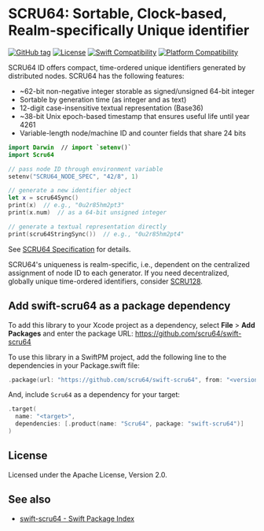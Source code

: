 # SCRU64: Sortable, Clock-based, Realm-specifically Unique identifier

[![GitHub tag](https://img.shields.io/github/v/tag/scru64/swift-scru64)](https://github.com/scru64/swift-scru64)
[![License](https://img.shields.io/github/license/scru64/swift-scru64)](https://github.com/scru64/swift-scru64/blob/main/LICENSE)
[![Swift Compatibility](https://img.shields.io/endpoint?url=https%3A%2F%2Fswiftpackageindex.com%2Fapi%2Fpackages%2Fscru64%2Fswift-scru64%2Fbadge%3Ftype%3Dswift-versions)](https://swiftpackageindex.com/scru64/swift-scru64)
[![Platform Compatibility](https://img.shields.io/endpoint?url=https%3A%2F%2Fswiftpackageindex.com%2Fapi%2Fpackages%2Fscru64%2Fswift-scru64%2Fbadge%3Ftype%3Dplatforms)](https://swiftpackageindex.com/scru64/swift-scru64)

SCRU64 ID offers compact, time-ordered unique identifiers generated by
distributed nodes. SCRU64 has the following features:

- ~62-bit non-negative integer storable as signed/unsigned 64-bit integer
- Sortable by generation time (as integer and as text)
- 12-digit case-insensitive textual representation (Base36)
- ~38-bit Unix epoch-based timestamp that ensures useful life until year 4261
- Variable-length node/machine ID and counter fields that share 24 bits

```swift
import Darwin  // import `setenv()`
import Scru64

// pass node ID through environment variable
setenv("SCRU64_NODE_SPEC", "42/8", 1)

// generate a new identifier object
let x = scru64Sync()
print(x)  // e.g., "0u2r85hm2pt3"
print(x.num)  // as a 64-bit unsigned integer

// generate a textual representation directly
print(scru64StringSync())  // e.g., "0u2r85hm2pt4"
```

See [SCRU64 Specification] for details.

SCRU64's uniqueness is realm-specific, i.e., dependent on the centralized
assignment of node ID to each generator. If you need decentralized, globally
unique time-ordered identifiers, consider [SCRU128].

[SCRU64 Specification]: https://github.com/scru64/spec
[SCRU128]: https://github.com/scru128/spec

## Add swift-scru64 as a package dependency

To add this library to your Xcode project as a dependency, select **File** >
**Add Packages** and enter the package URL:
https://github.com/scru64/swift-scru64

To use this library in a SwiftPM project, add the following line to the
dependencies in your Package.swift file:

```swift
.package(url: "https://github.com/scru64/swift-scru64", from: "<version>"),
```

And, include `Scru64` as a dependency for your target:

```swift
.target(
  name: "<target>",
  dependencies: [.product(name: "Scru64", package: "swift-scru64")]
)
```

## License

Licensed under the Apache License, Version 2.0.

## See also

- [swift-scru64 - Swift Package Index](https://swiftpackageindex.com/scru64/swift-scru64)
